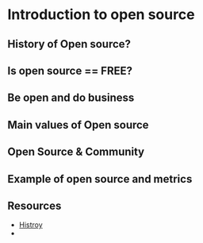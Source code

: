 # Introduction to open source
## History of Open source?
## Is open source == FREE?
## Be open and do business
## Main values of Open source
## Open Source & Community
## Example of open source and metrics

## Resources
- [Histroy](https://en.wikipedia.org/wiki/Open-source-software_movement#:~:text=The%20open%2Dsource%20movement%20is,source%20code%20for%20software%20development.)
- 
